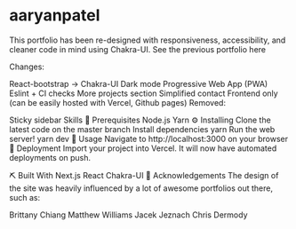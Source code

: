 # aaryanpatel
This portfolio has been re-designed with responsiveness, accessibility, and cleaner code in mind using Chakra-UI. See the previous portfolio here

Changes:

React-bootstrap -> Chakra-UI
Dark mode
Progressive Web App (PWA)
Eslint + CI checks
More projects section
Simplified contact
Frontend only (can be easily hosted with Vercel, Github pages)
Removed:

Sticky sidebar
Skills
💼 Prerequisites
Node.js
Yarn
⚙️ Installing
Clone the latest code on the master branch
Install dependencies
yarn
Run the web server!
yarn dev
🎈 Usage
Navigate to http://localhost:3000 on your browser
💫 Deployment
Import your project into Vercel. It will now have automated deployments on push.

⛏️ Built With
Next.js
React
Chakra-UI
📗 Acknowledgements
The design of the site was heavily influenced by a lot of awesome portfolios out there, such as:

Brittany Chiang
Matthew Williams
Jacek Jeznach
Chris Dermody
